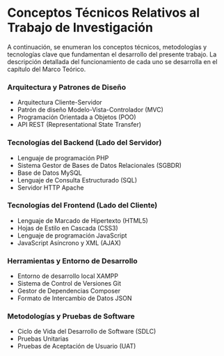 # Conceptos Técnicos Relativos al Trabajo de Investigación

A continuación, se enumeran los conceptos técnicos, metodologías y tecnologías clave que fundamentan el desarrollo del presente trabajo. La descripción detallada del funcionamiento de cada uno se desarrolla en el capítulo del Marco Teórico.

### Arquitectura y Patrones de Diseño

*   Arquitectura Cliente-Servidor
*   Patrón de diseño Modelo-Vista-Controlador (MVC)
*   Programación Orientada a Objetos (POO)
*   API REST (Representational State Transfer)

### Tecnologías del Backend (Lado del Servidor)

*   Lenguaje de programación PHP
*   Sistema Gestor de Bases de Datos Relacionales (SGBDR)
*   Base de Datos MySQL
*   Lenguaje de Consulta Estructurado (SQL)
*   Servidor HTTP Apache

### Tecnologías del Frontend (Lado del Cliente)

*   Lenguaje de Marcado de Hipertexto (HTML5)
*   Hojas de Estilo en Cascada (CSS3)
*   Lenguaje de programación JavaScript
*   JavaScript Asíncrono y XML (AJAX)

### Herramientas y Entorno de Desarrollo

*   Entorno de desarrollo local XAMPP
*   Sistema de Control de Versiones Git
*   Gestor de Dependencias Composer
*   Formato de Intercambio de Datos JSON

### Metodologías y Pruebas de Software

*   Ciclo de Vida del Desarrollo de Software (SDLC)
*   Pruebas Unitarias
*   Pruebas de Aceptación de Usuario (UAT)
